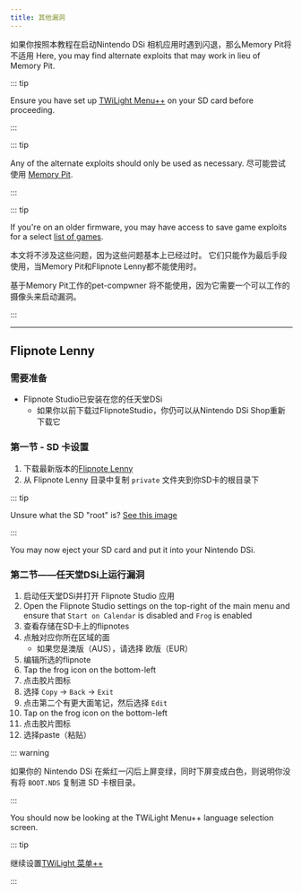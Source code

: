 ```yaml
---
title: 其他漏洞
---
```


如果你按照本教程在启动Nintendo DSi 相机应用时遇到闪退，那么Memory Pit将不适用 Here, you may find alternate exploits that may work in lieu of Memory Pit.

::: tip

Ensure you have set up [TWiLight Menu++](launching-the-exploit#twilight-menu) on your SD card before proceeding.

:::

::: tip

Any of the alternate exploits should only be used as necessary. 尽可能尝试使用 [Memory Pit](launching-the-exploit).

:::

::: tip

If you're on an older firmware, you may have access to save game exploits for a select [list of games](https://dsibrew.org/wiki/DSi_exploits#DSiWare(True_DSi-Mode)_Exploits).

本文将不涉及这些问题，因为这些问题基本上已经过时。 它们只能作为最后手段使用，当Memory Pit和Flipnote Lenny都不能使用时。

基于Memory Pit工作的pet-compwner 将不能使用，因为它需要一个可以工作的摄像头来启动漏洞。

:::

***

## Flipnote Lenny
### 需要准备
- Flipnote Studio已安装在您的任天堂DSi
   - 如果你以前下载过FlipnoteStudio，你仍可以从Nintendo DSi Shop重新下载它

### 第一节 - SD 卡设置
1. 下载最新版本的[Flipnote Lenny](https://davejmurphy.com/%CD%A1-%CD%9C%CA%96-%CD%A1/)
1. 从 Flipnote Lenny 目录中复制 `private` 文件夹到你SD卡的根目录下

::: tip

Unsure what the SD "root" is? [See this image](https://media.discordapp.net/attachments/489307733074640926/756947922804932739/wherestheroot.png)

:::

You may now eject your SD card and put it into your Nintendo DSi.

### 第二节——任天堂DSi上运行漏洞

1. 启动任天堂DSi并打开 Flipnote Studio 应用
1. Open the Flipnote Studio settings on the top-right of the main menu and ensure that `Start on Calendar` is disabled and `Frog` is enabled
1. 查看存储在SD卡上的flipnotes
1. 点触对应你所在区域的面
   - 如果您是澳版（AUS），请选择 欧版（EUR）
1. 编辑所选的flipnote
1. Tap the frog icon on the bottom-left
1. 点击胶片图标
1. 选择 `Copy` -> `Back` -> `Exit`
1. 点击第二个有更大面笔记，然后选择 `Edit`
1. Tap on the frog icon on the bottom-left
1. 点击胶片图标
1. 选择paste（粘贴）

::: warning

如果你的 Nintendo DSi 在紫红一闪后上屏变绿，同时下屏变成白色，则说明你没有将 `BOOT.NDS` 复制进 SD 卡根目录。

:::

You should now be looking at the TWiLight Menu++ language selection screen.

::: tip

继续设置[TWiLight 菜单++](launching-the-exploit.html#section-iii-configuring-twilight-menu)

:::
